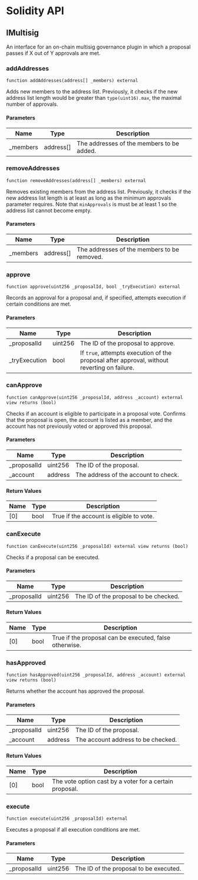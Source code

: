 # Solidity API

## IMultisig

An interface for an on-chain multisig governance plugin in which a proposal passes
if X out of Y approvals are met.

### addAddresses

```solidity
function addAddresses(address[] _members) external
```

Adds new members to the address list. Previously, it checks if the new address
list length would be greater than `type(uint16).max`, the maximal number of approvals.

#### Parameters

| Name      | Type      | Description                               |
| --------- | --------- | ----------------------------------------- |
| \_members | address[] | The addresses of the members to be added. |

### removeAddresses

```solidity
function removeAddresses(address[] _members) external
```

Removes existing members from the address list. Previously, it checks if the
new address list length is at least as long as the minimum approvals parameter requires.
Note that `minApprovals` is must be at least 1 so the address list cannot become empty.

#### Parameters

| Name      | Type      | Description                                 |
| --------- | --------- | ------------------------------------------- |
| \_members | address[] | The addresses of the members to be removed. |

### approve

```solidity
function approve(uint256 _proposalId, bool _tryExecution) external
```

Records an approval for a proposal and, if specified, attempts execution if certain conditions are met.

#### Parameters

| Name           | Type    | Description                                                                                 |
| -------------- | ------- | ------------------------------------------------------------------------------------------- |
| \_proposalId   | uint256 | The ID of the proposal to approve.                                                          |
| \_tryExecution | bool    | If `true`, attempts execution of the proposal after approval, without reverting on failure. |

### canApprove

```solidity
function canApprove(uint256 _proposalId, address _account) external view returns (bool)
```

Checks if an account is eligible to participate in a proposal vote.
Confirms that the proposal is open, the account is listed as a member,
and the account has not previously voted or approved this proposal.

#### Parameters

| Name         | Type    | Description                          |
| ------------ | ------- | ------------------------------------ |
| \_proposalId | uint256 | The ID of the proposal.              |
| \_account    | address | The address of the account to check. |

#### Return Values

| Name | Type | Description                              |
| ---- | ---- | ---------------------------------------- |
| [0]  | bool | True if the account is eligible to vote. |

### canExecute

```solidity
function canExecute(uint256 _proposalId) external view returns (bool)
```

Checks if a proposal can be executed.

#### Parameters

| Name         | Type    | Description                           |
| ------------ | ------- | ------------------------------------- |
| \_proposalId | uint256 | The ID of the proposal to be checked. |

#### Return Values

| Name | Type | Description                                            |
| ---- | ---- | ------------------------------------------------------ |
| [0]  | bool | True if the proposal can be executed, false otherwise. |

### hasApproved

```solidity
function hasApproved(uint256 _proposalId, address _account) external view returns (bool)
```

Returns whether the account has approved the proposal.

#### Parameters

| Name         | Type    | Description                        |
| ------------ | ------- | ---------------------------------- |
| \_proposalId | uint256 | The ID of the proposal.            |
| \_account    | address | The account address to be checked. |

#### Return Values

| Name | Type | Description                                             |
| ---- | ---- | ------------------------------------------------------- |
| [0]  | bool | The vote option cast by a voter for a certain proposal. |

### execute

```solidity
function execute(uint256 _proposalId) external
```

Executes a proposal if all execution conditions are met.

#### Parameters

| Name         | Type    | Description                            |
| ------------ | ------- | -------------------------------------- |
| \_proposalId | uint256 | The ID of the proposal to be executed. |
